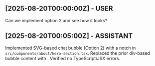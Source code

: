 ## [2025-08-20T00:00:00Z] - USER
Can we implement option 2 and see how it looks?

## [2025-08-20T00:05:00Z] - ASSISTANT
Implemented SVG-based chat bubble (Option 2) with a notch in `src/components/about/hero-section.tsx`. Replaced the prior div-based bubble content with <SvgBubble>. Verified no TypeScript/JSX errors.
